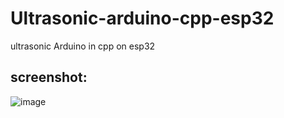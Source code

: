 # Ultrasonic-arduino-cpp-esp32
ultrasonic  Arduino in cpp  on esp32 

## screenshot:
![image](https://user-images.githubusercontent.com/16209258/130331277-90a1e3cc-d4cb-4671-ac24-918db33f3c1d.png)
